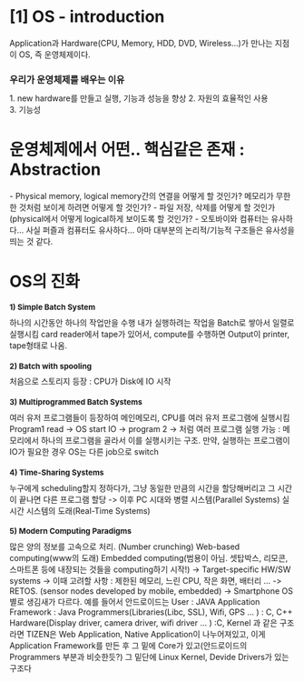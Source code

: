 <h1><span class="highlight-title">[1] OS - introduction</span></h1>
Application과 Hardware(CPU, Memory, HDD, DVD, Wireless...)가 만나는 지점이 OS, 즉 운영체제이다.<br>
<h1 style="font-size:12pt; font-weight:bold;">우리가 운영체제를 배우는 이유</h1>
1. new hardware를 만들고 실행, 기능과 성능을 향상
2. 자원의 효율적인 사용<br>
3. 기능성
<h1><span class="highlight-text">운영체제에서 어떤.. 핵심같은 존재 : Abstraction</span></h1>
- Physical memory, logical memory간의 연결을 어떻게 할 것인가? 메모리가 무한한 것처럼 보이게 하려면 어떻게 할 것인가?
- 파일 저장, 삭제를 어떻게 할 것인가(physical에서 어떻게 logical하게 보이도록 할 것인가?
- 오토바이와 컴퓨터는 유사하다... 사실 퍼즐과 컴퓨터도 유사하다... 아마 대부분의 논리적/기능적 구조들은 유사성을 띄는 것 같다.
<h1><span class="highlight-title">OS의 진화</span></h1>
<h1 style="font-weight:bold; font-size: 10pt;">1) Simple Batch System</h1>
하나의 시간동안 하나의 작업만을 수행
내가 실행하려는 작업을 Batch로 쌓아서 일렬로 실행시킴
card reader에서 tape가 있어서, compute를 수행하면 Output이 printer, tape형태로 나옴.
<h1 style="font-weight:bold; font-size: 10pt;">2) Batch with spooling</h1>
처음으로 스토리지 등장 : CPU가 Disk에 IO 시작
<h1 style="font-weight:bold; font-size: 10pt;">3) Multiprogrammed Batch Systems</h1>
여러 유저 프로그램들이 등장하여 메인메모리, CPU를 여러 유저 프로그램에 실행시킴
Program1 read -> OS start IO -> program 2 -> 처럼 여러 프로그램 실행 가능 : 메모리에서 하나의 프로그램을 골라서 이를 실행시키는 구조. 만약, 실행하는 프로그램이 IO가 필요한 경우 OS는 다른 job으로 switch
<h1 style="font-weight:bold; font-size: 10pt;">4) Time-Sharing Systems</h1>
누구에게 scheduling할지 정하다가, 그냥 동일한 만큼의 시간을 할당해버리고 그 시간이 끝나면 다른 프로그램 할당
-> 이후 PC 시대와 병렬 시스템(Parallel Systems) 실시간 시스템의 도래(Real-Time Systems)
<h1 style="font-weight:bold; font-size: 10pt;">5) Modern Computing Paradigms</h1>
많은 양의 정보를 고속으로 처리. (Number crunching)
Web-based computing(www의 도래)
Embedded computing(범용이 아님. 셋탑박스, 리모콘, 스마트폰 등에 내장되는 것들을 computing하기 시작!)
-> Target-specific HW/SW systems
-> 이때 고려할 사항 : 제한된 메모리, 느린 CPU, 작은 화면, 배터리 ...
-> RETOS. (sensor nodes developed by mobile, embedded)
-> Smartphone OS별로 생김새가 다르다. 예를 들어서 안드로이드는
User : JAVA 
Application Framework : Java
Programmers(Libraries(Libc, SSL), Wifi, GPS ... ) : C, C++
Hardware(Display driver, camera driver, wifi driver ... ) :C, Kernel
과 같은 구조라면 TIZEN은
Web Application, Native Application이 나누어져있고, 이게 Application Framework를 만든 후 그 밑에 Core가 있고(안드로이드의 Programmers 부분과 비슷한듯?) 그 밑단에 Linux Kernel, Devide Drivers가 있는 구조다